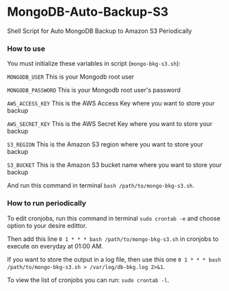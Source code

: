 # MongoDB-Auto-Backup-S3
Shell Script for Auto MongoDB Backup to Amazon S3 Periodically


### How to use
You must initialize these variables in script (`mongo-bkg-s3.sh`):

`MONGODB_USER`       This is your Mongodb root user

`MONGODB_PASSWORD`   This is your Mongodb root user's password

`AWS_ACCESS_KEY`     This is the AWS Access Key where you want to store your backup

`AWS_SECRET_KEY`     This is the AWS Secret Key where you want to store your backup

`S3_REGION`          This is the Amazon S3 region where you want to store your backup

`S3_BUCKET`          This is the Amazon S3 bucket name where you want to store your backup

And run this command in terminal `bash /path/to/mongo-bkg-s3.sh`.


### How to run periodically

To edit cronjobs, run this command in terminal `sudo crontab -e` and choose option to your desire edittor.

Then add this line `0 1 * * * bash /path/to/mongo-bkg-s3.sh` in cronjobs to execute on everyday at 01:00 AM.

If you want to store the output in a log file, then use this one `0 1 * * * bash /path/to/mongo-bkg-s3.sh > /var/log/db-bkg.log 2>&1`.

To view the list of cronjobs you can run: `sudo crontab -l`.
